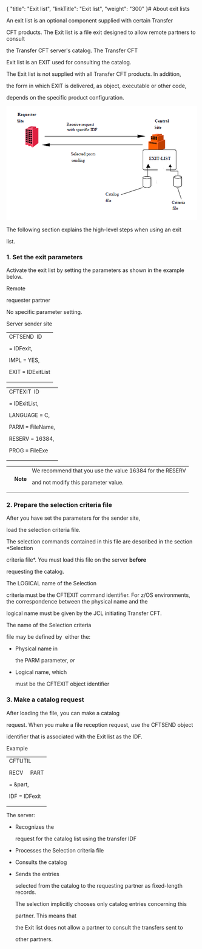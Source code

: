 {
    "title": "Exit list",
    "linkTitle": "Exit list",
    "weight": "300"
}# <span id="Exit_lists__Start_here"></span><span id="Exit_list_concepts"></span><span id="Using_the_Exit_List"></span>About exit lists



An exit list is an optional component supplied with certain Transfer

CFT products. The Exit list is a file exit designed to allow remote partners to consult

the Transfer CFT server's catalog. The Transfer CFT

Exit list is an EXIT used for consulting the catalog.



The Exit list is not supplied with all Transfer CFT products. In addition,

the form in which EXIT is delivered, as object, executable or other code,

depends on the specific product configuration.



![](exit_list.png)



The following section explains the high-level steps when using an exit

list.



### <span id="Set_the_exit_parameters"></span>1. Set the exit parameters



Activate the exit list by setting the parameters as shown in the example below.



Remote

requester partner



No specific parameter setting.



Server sender site



<table data-cellspacing="0">

<tbody>

<tr class="odd">

<td>CFTSEND  ID

= IDFexit,<br />

IMPL = YES,<br />

EXIT = IDExitList</td>

</tr>

</tbody>

</table>



<table data-cellspacing="0">

<tbody>

<tr class="odd">

<td>CFTEXIT  ID

= IDExitList,<br />

LANGUAGE = C,<br />

PARM = FileName,<br />

RESERV = 16384,<br />

PROG = FileExe</td>

</tr>

</tbody>

</table>



<table data-cellpadding="0" data-cellspacing="0">

<tbody>

<tr class="odd">

<td data-valign="top"></td>

<td data-valign="top"><span><strong>Note</strong></span></td>

<td data-mc-autonum="&lt;b&gt;Note&lt;/b&gt;" data-valign="top">We recommend that you use the value 16384 for the RESERV

and not modify this parameter value.</td>

</tr>

</tbody>

</table>



### <span id="Prepare_the_selection_criteria_file"></span>2. Prepare the selection criteria file



After you have set the parameters for the sender site,

load the selection criteria file.

The selection commands contained in this file are described in the section *Selection

criteria file*. You must load this file on the server **before**

requesting the catalog.



The LOGICAL name of the Selection

criteria must be the CFTEXIT command identifier. For z/OS environments, the correspondence between the physical name and the

logical name must be given by the JCL initiating Transfer CFT.



The name of the Selection criteria

file may be defined by  either the:



-   Physical name in

    the PARM parameter, *or*



<!-- -->



-   Logical name, which

    must be the CFTEXIT object identifier



### <span id="Request_catalog"></span>3. Make a catalog request



After loading the file, you can make a catalog

request. When you make a file reception request, use the CFTSEND object

identifier that is associated with the Exit list as the IDF.



Example



<table data-cellspacing="0">

<tbody>

<tr class="odd">

<td>CFTUTIL

<p>RECV     PART

= &amp;part,<br />

IDF = IDFexit</p></td>

</tr>

</tbody>

</table>



The server:



-   Recognizes the

    request for the catalog list using the transfer IDF

-   Processes the Selection criteria file

-   Consults the catalog

-   Sends the entries

    selected from the catalog to the requesting partner as fixed-length records.

    The selection implicitly chooses only catalog entries concerning this

    partner. This means that

    the Exit list does not allow a partner to consult the transfers sent to

    other partners.

